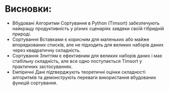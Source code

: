 # Висновки:
* Вбудовані Алгоритми Сортування в Python (Timsort) забезпечують найкращу продуктивність у різних сценаріях завдяки своїй гібридній природі.
* Сортування Вставками є корисним для маленьких або майже впорядкованих списків, але не підходить для великих наборів даних через квадратичну складність.
* Сортування Злиттям є ефективним для великих наборів даних і має стабільну складність, але все одно поступається Timsort у практичних застосуваннях.
* Емпіричні Дані підтверджують теоретичні оцінки складності алгоритмів та демонструють переваги використання вбудованих функцій сортування.